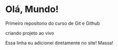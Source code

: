 # Olá, Mundo!
 Primeiro repositorio do curso de Git e Github

criando projeto ao vivo

Essa linha eu adicionei diretamente no site! Massa!


